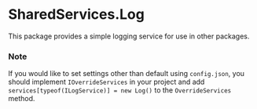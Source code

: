 # SharedServices.Log
This package provides a simple logging service for use in other packages.

### Note
If you would like to set settings other than default using `config.json`, you should implement `IOverrideServices` in 
your project and add `services[typeof(ILogService)] = new Log()` to the `OverrideServices` method.